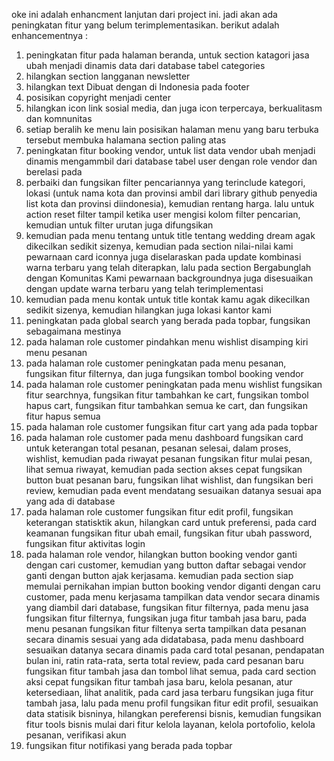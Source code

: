 oke ini adalah enhancment lanjutan dari project ini. jadi akan ada peningkatan fitur yang belum terimplementasikan. berikut adalah enhancementnya :

1. peningkatan fitur pada halaman beranda, untuk section katagori jasa ubah menjadi dinamis data dari database tabel categories
2. hilangkan section langganan newsletter
3. hilangkan text Dibuat dengan di Indonesia pada footer
4. posisikan copyright menjadi center
5. hilangkan icon link sosial media, dan juga icon terpercaya, berkualitasm dan komnunitas
6. setiap beralih ke menu lain posisikan halaman menu yang baru terbuka tersebut membuka halamana section paling atas
7. peningkatan fitur booking vendor, untuk list data vendor ubah menjadi dinamis mengammbil dari database tabel user dengan role vendor dan berelasi pada
8. perbaiki dan fungsikan filter pencariannya yang terinclude kategori, lokasi (untuk nama kota dan provinsi ambil dari library github penyedia list kota dan provinsi diindonesia), kemudian rentang harga. lalu untuk action reset filter tampil ketika user mengisi kolom filter pencarian, kemudian untuk filter urutan juga difungsikan
9. kemudian pada menu tentang untuk title tentang wedding dream agak dikecilkan sedikit sizenya, kemudian pada section nilai-nilai kami pewarnaan card iconnya juga diselaraskan pada update kombinasi warna terbaru yang telah diterapkan, lalu pada section Bergabunglah dengan Komunitas Kami pewarnaan backgroundnya juga disesuaikan dengan update warna terbaru yang telah terimplementasi
10. kemudian pada menu kontak untuk title kontak kamu agak dikecilkan sedikit sizenya, kemudian hilangkan juga lokasi kantor kami
11. peningkatan pada global search yang berada pada topbar, fungsikan sebagaimana mestinya
12. pada halaman role customer pindahkan menu wishlist disamping kiri menu pesanan
13. pada halaman role customer peningkatan pada menu pesanan, fungsikan fitur filternya, dan juga fungsikan tombol booking vendor
14. pada halaman role customer peningkatan pada menu wishlist fungsikan fitur searchnya, fungsikan fitur tambahkan ke cart, fungsikan tombol hapus cart, fungsikan fitur tambahkan semua ke cart, dan fungsikan fitur hapus semua
15. pada halaman role customer fungsikan fitur cart yang ada pada topbar
16. pada halaman role customer pada menu dashboard fungsikan card untuk keterangan total pesanan, pesanan selesai, dalam proses, wishlist, kemudian pada riwayat pesanan fungsikan fitur mulai pesan, lihat semua riwayat, kemudian pada section akses cepat fungsikan button buat pesanan baru, fungsikan lihat wishlist, dan fungsikan beri review, kemudian pada event mendatang sesuaikan datanya sesuai apa yang ada di database
17. pada halaman role customer fungsikan fitur edit profil, fungsikan keterangan statisktik akun, hilangkan card untuk preferensi, pada card keamanan fungsikan fitur ubah email, fungsikan fitur ubah password, fungsikan fitur aktivitas login
18. pada halaman role vendor, hilangkan button booking vendor ganti dengan cari customer, kemudian yang button daftar sebagai vendor ganti dengan button ajak kerjasama. kemudian pada section siap memulai pernikahan impian button booking vendor diganti dengan caru customer, pada menu kerjasama tampilkan data vendor secara dinamis yang diambil dari database, fungsikan fitur filternya, pada menu jasa fungsikan fitur filternya, fungsikan juga fitur tambah jasa baru, pada menu pesanan fungsikan fitur filtenya serta tampilkan data pesanan secara dinamis sesuai yang ada didatabasa, pada menu dashboard sesuaikan datanya secara dinamis pada card total pesanan, pendapatan bulan ini, ratin rata-rata, serta total review, pada card pesanan baru fungsikan fitur tambah jasa dan tombol lihat semua, pada card section aksi cepat fungsikan fitur tambah jasa baru, kelola pesanan, atur ketersediaan, lihat analitik, pada card jasa terbaru fungsikan juga fitur tambah jasa, lalu pada menu profil fungsikan fitur edit profil, sesuaikan data statisik bisninya, hilangkan pereferensi bisnis, kemudian fungsikan fitur tools bisnis mulai dari fitur kelola layanan, kelola portofolio, kelola pesanan, verifikasi akun
19. fungsikan fitur notifikasi yang berada pada topbar
